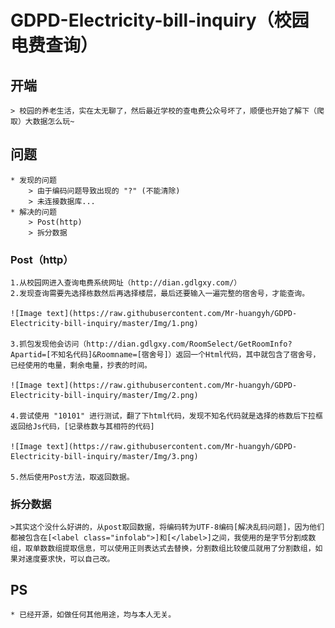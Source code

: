 # GDPD-Electricity-bill-inquiry（校园电费查询）
## 开端
	> 校园的养老生活，实在太无聊了，然后最近学校的查电费公众号坏了，顺便也开始了解下（爬取）大数据怎么玩~
## 问题
	* 发现的问题
		> 由于编码问题导致出现的 "?" (不能清除)
		> 未连接数据库...
	* 解决的问题
		> Post(http)
		> 拆分数据
### Post（http）
	1.从校园网进入查询电费系统网址（http://dian.gdlgxy.com/）
	2.发现查询需要先选择栋数然后再选择楼层，最后还要输入一遍完整的宿舍号，才能查询。
	
	![Image text](https://raw.githubusercontent.com/Mr-huangyh/GDPD-Electricity-bill-inquiry/master/Img/1.png)

	3.抓包发现他会访问（http://dian.gdlgxy.com/RoomSelect/GetRoomInfo?Apartid=[不知名代码]&Roomname=[宿舍号]）返回一个Html代码，其中就包含了宿舍号，已经使用的电量，剩余电量，抄表的时间。
	
	![Image text](https://raw.githubusercontent.com/Mr-huangyh/GDPD-Electricity-bill-inquiry/master/Img/2.png)

	4.尝试使用 "10101" 进行测试，翻了下html代码，发现不知名代码就是选择的栋数后下拉框返回给Js代码，[记录栋数与其相符的代码]

	![Image text](https://raw.githubusercontent.com/Mr-huangyh/GDPD-Electricity-bill-inquiry/master/Img/3.png)

	5.然后使用Post方法，取返回数据。
### 拆分数据
	>其实这个没什么好讲的，从post取回数据，将编码转为UTF-8编码[解决乱码问题]，因为他们都被包含在[<label class="infolab">]和[</label>]之间，我使用的是字节分割成数组，取单数数组提取信息，可以使用正则表达式去替换，分割数组比较傻瓜就用了分割数组，如果对速度要求快，可以自己改。
## PS
	* 已经开源，如做任何其他用途，均与本人无关。